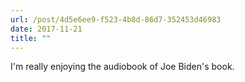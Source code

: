 ```yaml
---
url: /post/4d5e6ee9-f523-4b8d-86d7-352453d46983
date: 2017-11-21
title: ""
---
```


I'm really enjoying the audiobook of Joe Biden's book.